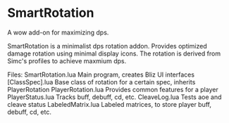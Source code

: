 # SmartRotation
A wow add-on for maximizing dps. 

SmartRotation is a minimalist dps rotation addon. 
Provides optimized damage rotation using minimal display icons.
The rotation is derived from Simc's profiles to achieve maxmium dps. 

Files: 
SmartRotation.lua 		Main program, creates Bliz UI interfaces
[ClassSpec].lua			Base class of rotation for a certain spec, inherits PlayerRotation
PlayerRotation.lua		Provides common features for a player
PlayerStatus.lua		Tracks buff, debuff, cd, etc.
CleaveLog.lua			Tests aoe and cleave status
LabeledMatrix.lua		Labeled matrices, to store player buff, debuff, cd, etc.

